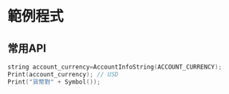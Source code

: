 # 範例程式

## 常用API

```c
string account_currency=AccountInfoString(ACCOUNT_CURRENCY);
Print(account_currency); // USD
Print("貨幣對" + Symbol());
```